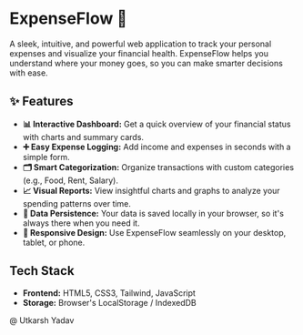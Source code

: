 # ExpenseFlow 💸

A sleek, intuitive, and powerful web application to track your personal expenses and visualize your financial health. ExpenseFlow helps you understand where your money goes, so you can make smarter decisions with ease.

## ✨ Features

- **📊 Interactive Dashboard:** Get a quick overview of your financial status with charts and summary cards.
- **➕ Easy Expense Logging:** Add income and expenses in seconds with a simple form.
- **🗂️ Smart Categorization:** Organize transactions with custom categories (e.g., Food, Rent, Salary).
- **📈 Visual Reports:** View insightful charts and graphs to analyze your spending patterns over time.
- **💾 Data Persistence:** Your data is saved locally in your browser, so it's always there when you need it.
- **🎨 Responsive Design:** Use ExpenseFlow seamlessly on your desktop, tablet, or phone.

## Tech Stack
- **Frontend:** HTML5, CSS3, Tailwind, JavaScript
- **Storage:** Browser's LocalStorage / IndexedDB

@ Utkarsh Yadav 
